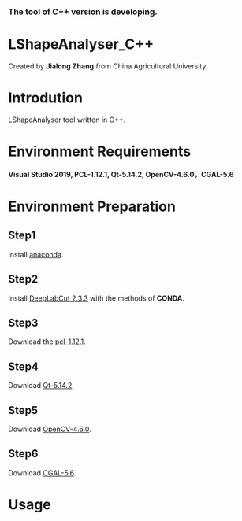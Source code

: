 ###  **The tool of C++ version is developing.** 

# **LShapeAnalyser_C++** #
Created by **Jialong Zhang** from China Agricultural University.  
# Introdution #
LShapeAnalyser tool written in C++.
# Environment Requirements #
**Visual Studio 2019, PCL-1.12.1, Qt-5.14.2, OpenCV-4.6.0，CGAL-5.6**
# Environment Preparation #
## Step1 ##
Install [anaconda](https://www.anaconda.com/data-science-platform).
## Step2 ##
Install [DeepLabCut 2.3.3](https://github.com/DeepLabCut/DeepLabCut/blob/main/docs/installation.md) with the methods of **CONDA**.
## Step3 ##
Download the [pcl-1.12.1](https://github.com/PointCloudLibrary/pcl/releases).
## Step4 ##
Download [Qt-5.14.2](https://download.qt.io/archive/qt/5.14/5.14.2/).
## Step5 ##
Download [OpenCV-4.6.0](https://sourceforge.net/projects/opencvlibrary/files/4.6.0/opencv-4.6.0-vc14_vc15.exe/download).
## Step6 ##
Download [CGAL-5.6](https://github.com/CGAL/cgal/releases).
# Usage #
